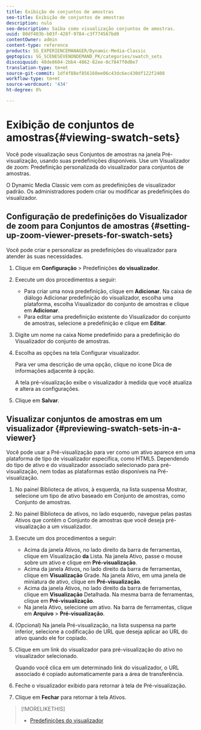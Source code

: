 ```yaml
---
title: Exibição de conjuntos de amostras
seo-title: Exibição de conjuntos de amostras
description: nulo
seo-description: Saiba como visualização conjuntos de amostras.
uuid: 80df403b-b03f-428f-9784-c3f774567bd0
contentOwner: admin
content-type: reference
products: SG_EXPERIENCEMANAGER/Dynamic-Media-Classic
geptopics: SG_SCENESEVENONDEMAND_PK/categories/swatch_sets
discoiquuid: 48de8604-2bb4-4862-82ee-0c7847f0d0e7
translation-type: tm+mt
source-git-commit: 1df4f88ef856160ee06c43dc6ec430df122f2408
workflow-type: tm+mt
source-wordcount: '434'
ht-degree: 0%

---
```



# Exibição de conjuntos de amostras{#viewing-swatch-sets}

Você pode visualização seus Conjuntos de amostras na janela Pré-visualização, usando suas predefinições disponíveis. Use um Visualizador de zoom: Predefinição personalizada do visualizador para conjuntos de amostras.

O Dynamic Media Classic vem com as predefinições de visualizador padrão. Os administradores podem criar ou modificar as predefinições do visualizador.

## Configuração de predefinições do Visualizador de zoom para Conjuntos de amostras {#setting-up-zoom-viewer-presets-for-swatch-sets}

Você pode criar e personalizar as predefinições do visualizador para atender às suas necessidades.

1. Clique em **Configuração** > Predefinições **do visualizador**.
1. Execute um dos procedimentos a seguir:

   * Para criar uma nova predefinição, clique em **Adicionar**. Na caixa de diálogo Adicionar predefinição do visualizador, escolha uma plataforma, escolha Visualizador do conjunto de amostras e clique em **Adicionar**.
   * Para editar uma predefinição existente do Visualizador do conjunto de amostras, selecione a predefinição e clique em **Editar**.

1. Digite um nome na caixa Nome predefinido para a predefinição do Visualizador do conjunto de amostras.
1. Escolha as opções na tela Configurar visualizador.

   Para ver uma descrição de uma opção, clique no ícone Dica de informações adjacente à opção.

   A tela pré-visualização exibe o visualizador à medida que você atualiza e altera as configurações.

1. Clique em **Salvar**.

## Visualizar conjuntos de amostras em um visualizador {#previewing-swatch-sets-in-a-viewer}

Você pode usar a Pré-visualização para ver como um ativo aparece em uma plataforma de tipo de visualizador específica, como HTML5. Dependendo do tipo de ativo e do visualizador associado selecionado para pré-visualização, nem todas as plataformas estão disponíveis na Pré-visualização.

1. No painel Biblioteca de ativos, à esquerda, na lista suspensa Mostrar, selecione um tipo de ativo baseado em Conjunto de amostras, como Conjunto de amostras.
1. No painel Biblioteca de ativos, no lado esquerdo, navegue pelas pastas Ativos que contêm o Conjunto de amostras que você deseja pré-visualização a um visualizador.
1. Execute um dos procedimentos a seguir:

   * Acima da janela Ativos, no lado direito da barra de ferramentas, clique em Visualização **da** Lista. Na janela Ativo, passe o mouse sobre um ativo e clique em **Pré-visualização**.
   * Acima da janela Ativos, no lado direito da barra de ferramentas, clique em **Visualização** Grade. Na janela Ativo, em uma janela de miniatura de ativo, clique em **Pré-visualização**.
   * Acima da janela Ativos, no lado direito da barra de ferramentas, clique em **Visualização** Detalhada. Na mesma barra de ferramentas, clique em **Pré-visualização**.
   * Na janela Ativo, selecione um ativo. Na barra de ferramentas, clique em **Arquivo** > **Pré-visualização**.

1. (Opcional) Na janela Pré-visualização, na lista suspensa na parte inferior, selecione a codificação de URL que deseja aplicar ao URL do ativo quando ele for copiado.
1. Clique em um link do visualizador para pré-visualização do ativo no visualizador selecionado.

   Quando você clica em um determinado link do visualizador, o URL associado é copiado automaticamente para a área de transferência.

1. Feche o visualizador exibido para retornar à tela de Pré-visualização.
1. Clique em **Fechar** para retornar à tela Ativos.

>[!MORELIKETHIS]
>
>* [Predefinições do visualizador](application-setup.md#viewer_presets)

